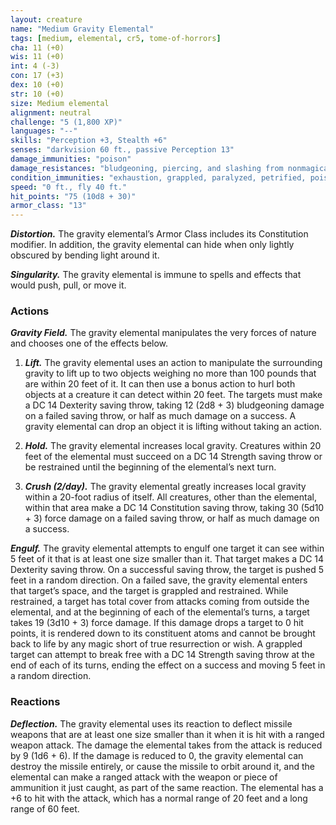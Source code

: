 ```yaml
---
layout: creature
name: "Medium Gravity Elemental"
tags: [medium, elemental, cr5, tome-of-horrors]
cha: 11 (+0)
wis: 11 (+0)
int: 4 (-3)
con: 17 (+3)
dex: 10 (+0)
str: 10 (+0)
size: Medium elemental
alignment: neutral
challenge: "5 (1,800 XP)"
languages: "--"
skills: "Perception +3, Stealth +6"
senses: "darkvision 60 ft., passive Perception 13"
damage_immunities: "poison"
damage_resistances: "bludgeoning, piercing, and slashing from nonmagical weapons"
condition_immunities: "exhaustion, grappled, paralyzed, petrified, poisoned, prone, restrained, unconscious"
speed: "0 ft., fly 40 ft."
hit_points: "75 (10d8 + 30)"
armor_class: "13"
---
```


***Distortion.*** The gravity elemental’s Armor Class includes its
Constitution modifier. In addition, the gravity elemental can hide when
only lightly obscured by bending light around it.

***Singularity.*** The gravity elemental is immune to spells and effects that
would push, pull, or move it.

### Actions

***Gravity Field.*** The gravity elemental manipulates the very forces of
nature and chooses one of the effects below.

1. ***Lift.*** The gravity elemental uses an action to manipulate the surrounding
gravity to lift up to two objects weighing no more than 100 pounds that
are within 20 feet of it. It can then use a bonus action to hurl both objects
at a creature it can detect within 20 feet. The targets must make a DC
14 Dexterity saving throw, taking 12 (2d8 + 3) bludgeoning damage on
a failed saving throw, or half as much damage on a success. A gravity
elemental can drop an object it is lifting without taking an action.

2. ***Hold.*** The gravity elemental increases local gravity. Creatures within 20
feet of the elemental must succeed on a DC 14 Strength saving throw or be
restrained until the beginning of the elemental’s next turn.

3. ***Crush (2/day).*** The gravity elemental greatly increases local gravity
within a 20-foot radius of itself. All creatures, other than the elemental,
within that area make a DC 14 Constitution saving throw, taking 30 (5d10 + 3) force damage on a failed saving throw, or half as much damage on a success.

***Engulf.*** The gravity elemental attempts to engulf one target it can see
within 5 feet of it that is at least one size smaller than it. That target makes
a DC 14 Dexterity saving throw. On a successful saving throw, the target is
pushed 5 feet in a random direction. On a failed save, the gravity elemental
enters that target’s space, and the target is grappled and restrained. While
restrained, a target has total cover from attacks coming from outside the
elemental, and at the beginning of each of the elemental’s turns, a target
takes 19 (3d10 + 3) force damage. If this damage drops a target to 0 hit
points, it is rendered down to its constituent atoms and cannot be brought
back to life by any magic short of true resurrection or wish.
A grappled target can attempt to break free with a DC 14 Strength
saving throw at the end of each of its turns, ending the effect on a success
and moving 5 feet in a random direction.

### Reactions

***Deflection.*** The gravity elemental uses its reaction to deflect missile
weapons that are at least one size smaller than it when it is hit with a
ranged weapon attack. The damage the elemental takes from the attack
is reduced by 9 (1d6 + 6). If the damage is reduced to 0, the gravity
elemental can destroy the missile entirely, or cause the missile to orbit
around it, and the elemental can make a ranged attack with the weapon
or piece of ammunition it just caught, as part of the same reaction. The
elemental has a +6 to hit with the attack, which has a normal range of 20
feet and a long range of 60 feet.
